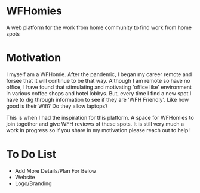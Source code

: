 # WFHomies
A web platform for the work from home community to find work from home spots

# Motivation
I myself am a WFHomie. After the pandemic, I began my career remote and forsee that it will continue to be that way. Although I am remote so have no office, I have found that stimulating and motivating 'office like' environment in various coffee shops and hotel lobbys. But, every time I find a new spot I have to dig through information to see if they are 'WFH Friendly'. Like how good is their Wifi? Do they allow laptops? 

This is when I had the inspiration for this platform. A space for WFHomies to join together and give WFH reviews of these spots. It is still very much a work in progress so if you share in my motivation please reach out to help!

# To Do List
- Add More Details/Plan For Below
- Website
- Logo/Branding
